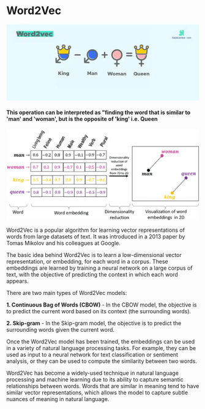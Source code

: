 # Word2Vec

![Word2Vec](word2vec.webp)

#### This operation can be interpreted as "finding the word that is similar to 'man' and 'woman', but is the opposite of 'king' i.e. Queen

![Embedding](king-man.png)


Word2Vec is a popular algorithm for learning vector representations of words from large datasets of text. It was introduced in a 2013 paper by Tomas Mikolov and his colleagues at Google.

The basic idea behind Word2Vec is to learn a low-dimensional vector representation, or embedding, for each word in a corpus. These embeddings are learned by training a neural network on a large corpus of text, with the objective of predicting the context in which each word appears.

There are two main types of Word2Vec models: 

**1. Continuous Bag of Words (CBOW)** - In the CBOW model, the objective is to predict the current word based on its context (the surrounding words).

**2. Skip-gram** - In the Skip-gram model, the objective is to predict the surrounding words given the current word.

Once the Word2Vec model has been trained, the embeddings can be used in a variety of natural language processing tasks. For example, they can be used as input to a neural network for text classification or sentiment analysis, or they can be used to compute the similarity between two words.

Word2Vec has become a widely-used technique in natural language processing and machine learning due to its ability to capture semantic relationships between words. Words that are similar in meaning tend to have similar vector representations, which allows the model to capture subtle nuances of meaning in natural language.
